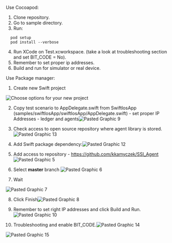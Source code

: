 Use Cocoapod:

1. Clone repository.
2. Go to sample directory.
3. Run:
```
  pod setup
  pod install --verbose
```
4. Run XCode on Test.xcworkspace. (take a look at troubleshooting section and set BIT_CODE = No).
5. Remember to set proper ip addresses.
6. Build and run for simulator or real device.


Use Package manager:

1. Create new Swift project 

![Choose options for your new project](files/Choose%20options%20for%20your%20new%20project.png)



2. Copy test scenario to AppDelegate.swift from SwiftIosApp (samples/swiftIosApp/swiftIosApp/AppDelegate.swift) - set proper IP Addresses - ledger and agents![Pasted Graphic 9](files/Pasted%20Graphic%209.png)





3. Check access to open source repository where agent library is stored.![Pasted Graphic 13](files/Pasted%20Graphic%2013.png)



4. Add Swift package dependency:![Pasted Graphic 12](files/Pasted%20Graphic%2012.png)





5. Add access to repository - https://github.com/kkamyczek/SSI_Agent ![Pasted Graphic 5](files/Pasted%20Graphic%205.png)



6. Select **master** branch ![Pasted Graphic 6](files/Pasted%20Graphic%206.png)



7. Wait

![Pasted Graphic 7](files/Pasted%20Graphic%207.png)



8. Click Finish![Pasted Graphic 8](files/Pasted%20Graphic%208.png)





9. Remember to set right IP addresses and click Build and Run.![Pasted Graphic 10](files/Pasted%20Graphic%2010.png)

10. Troubleshooting and enable BIT_CODE.![Pasted Graphic 14](files/Pasted%20Graphic%2014.png)

![Pasted Graphic 15](files/Pasted%20Graphic%2015.png)

